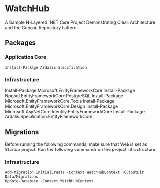 # WatchHub

A Sample N-Layered .NET Core Project Demonstrating Clean Architecture and the Generic Repository Pattern.

## Packages

### Application Core
```
Install-Package Ardalis.Specification
```


### Infrastructure
Install-Package Microsoft.EntityFrameworkCore
Install-Package Npgsql.EntityFrameworkCore.PostgreSQL
Install-Package Microsoft.EntityFrameworkCore.Tools
Install-Package Microsoft.EntityFrameworkCore.Design
Install-Package Microsoft.AspNetCore.Identity.EntityFrameworkCore
Install-Package Ardalis.Specification.EntityFrameworkCore



## Migrations

Before running the following commands, make sure that Web is set as Startup project. Run the following commands on the project Infrastructure

### Infrastructure

```
Add-Migration InitialCreate -Context WatchHubContext -OutputDir Data/Migrations
Update-Database -Context WatchHubContext
```